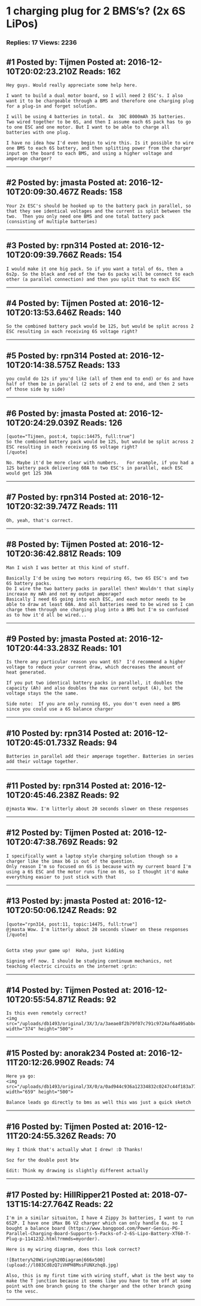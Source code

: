 # 1 charging plug for 2 BMS&rsquo;s? (2x 6S LiPos)

### Replies: 17 Views: 2236

## \#1 Posted by: Tijmen Posted at: 2016-12-10T20:02:23.210Z Reads: 162

```
Hey guys. Would really appreciate some help here.

I want to build a dual motor board, so I will need 2 ESC's. I also want it to be chargeable through a BMS and therefore one charging plug for a plug-in and forget solution.

I will be using 4 batteries in total. 4x  30C 8000mAh 3S batteries. Two wired together to be 6S, and then I assume each 6S pack has to go to one ESC and one motor. But I want to be able to charge all batteries with one plug.

I have no idea how I'd even begin to wire this. Is it possible to wire one BMS to each 6S battery, and then splitting power from the charger input on the board to each BMS, and using a higher voltage and amperage charger?
```

---
## \#2 Posted by: jmasta Posted at: 2016-12-10T20:09:30.467Z Reads: 158

```
Your 2x ESC's should be hooked up to the battery pack in parallel, so that they see identical voltages and the current is split between the two.  Then you only need one BMS and one total battery pack (consisting of multiple batteries)
```

---
## \#3 Posted by: rpn314 Posted at: 2016-12-10T20:09:39.766Z Reads: 154

```
I would make it one big pack. So if you want a total of 6s, then a 6s2p. So the black and red of the two 6s packs will be connect to each other (a parallel connection) and then you split that to each ESC
```

---
## \#4 Posted by: Tijmen Posted at: 2016-12-10T20:13:53.646Z Reads: 140

```
So the combined battery pack would be 12S, but would be split across 2 ESC resulting in each receiving 6S voltage right?
```

---
## \#5 Posted by: rpn314 Posted at: 2016-12-10T20:14:38.575Z Reads: 133

```
you could do 12s if you'd like (all of them end to end) or 6s and have half of them be in parallel (2 sets of 2 end to end, and then 2 sets of those side by side)
```

---
## \#6 Posted by: jmasta Posted at: 2016-12-10T20:24:29.039Z Reads: 126

```
[quote="Tijmen, post:4, topic:14475, full:true"]
So the combined battery pack would be 12S, but would be split across 2 ESC resulting in each receiving 6S voltage right?
[/quote]

No. Maybe it'd be more clear with numbers.   For example, if you had a 12S battery pack delivering 60A to two ESC's in parallel, each ESC would get 12S 30A
```

---
## \#7 Posted by: rpn314 Posted at: 2016-12-10T20:32:39.747Z Reads: 111

```
Oh, yeah, that's correct.
```

---
## \#8 Posted by: Tijmen Posted at: 2016-12-10T20:36:42.881Z Reads: 109

```
Man I wish I was better at this kind of stuff.

Basically I'd be using two motors requiring 6S, two 6S ESC's and two 6S battery packs.
Do I wire the two battery packs in parallel then? Wouldn't that simply increase my mAh and not my output amperage? 
Basically I need 6S going into each ESC, and each motor needs to be able to draw at least 60A. And all batteries need to be wired so I can charge them through one charging plug into a BMS but I'm so confused as to how it'd all be wired...
```

---
## \#9 Posted by: jmasta Posted at: 2016-12-10T20:44:33.283Z Reads: 101

```
Is there any particular reason you want 6S?  I'd recommend a higher voltage to reduce your current draw, which decreases the amount of heat generated.  

If you put two identical battery packs in parallel, it doubles the capacity (Ah) and also doubles the max current output (A), but the voltage stays the the same.

Side note:  If you are only running 6S, you don't even need a BMS since you could use a 6S balance charger
```

---
## \#10 Posted by: rpn314 Posted at: 2016-12-10T20:45:01.733Z Reads: 94

```
Batteries in parallel add their amperage together. Batteries in series add their voltage together.
```

---
## \#11 Posted by: rpn314 Posted at: 2016-12-10T20:45:46.238Z Reads: 92

```
@jmasta Wow. I'm litterly about 20 seconds slower on these responses
```

---
## \#12 Posted by: Tijmen Posted at: 2016-12-10T20:47:38.769Z Reads: 92

```
I specifically want a laptop style charging solution though so a charger like the imax b6 is out of the question.
Only reason I'm so focused on 6S is because with my current board I'm using a 6S ESC and the motor runs fine on 6S, so I thought it'd make everything easier to just stick with that
```

---
## \#13 Posted by: jmasta Posted at: 2016-12-10T20:50:06.124Z Reads: 92

```
[quote="rpn314, post:11, topic:14475, full:true"]
@jmasta Wow. I'm litterly about 20 seconds slower on these responses
[/quote]


Gotta step your game up!  Haha, just kidding 

Signing off now. I should be studying continuum mechanics, not teaching electric circuits on the internet :grin:
```

---
## \#14 Posted by: Tijmen Posted at: 2016-12-10T20:55:54.871Z Reads: 92

```
Is this even remotely correct?
<img src="/uploads/db1493/original/3X/3/a/3aeae8f2b79f07c791c9724af6a495abbcb15c91.JPG" width="374" height="500">
```

---
## \#15 Posted by: anorak234 Posted at: 2016-12-11T20:12:26.990Z Reads: 74

```
Here ya go:
<img src="/uploads/db1493/original/3X/0/a/0ad944c936a12334832c0247c44f183a77d60577.png" width="659" height="500">

Balance leads go directly to bms as well this was just a quick sketch
```

---
## \#16 Posted by: Tijmen Posted at: 2016-12-11T20:24:55.326Z Reads: 70

```
Hey I think that's actually what I drew! :D Thanks!

Soz for the double post btw

Edit: Think my drawing is slightly different actually
```

---
## \#17 Posted by: HillRipper21 Posted at: 2018-07-13T15:14:27.764Z Reads: 22

```
I'm in a similar situaiton, I have 4 Zippy 3s batteries, I want to run 6S2P. I have one iMax B6 V2 charger which can only handle 6s, so I bought a balance board (https://www.banggood.com/Power-Genius-PG-Parallel-Charging-Board-Supports-5-Packs-of-2-6S-Lipo-Battery-XT60-T-Plug-p-1141232.html?rmmds=myorder).

Here is my wiring diagram, does this look correct?

![Battery%20Wiring%20Diagram|666x500](upload://l083Cd8zQ7iVHPH8MssFUNXzhq8.jpg)

Also, this is my first time with wiring stuff, what is the best way to make the T junction because it seems like you have to tee off at some point with one branch going to the charger and the other branch going to the vesc.
```

---
